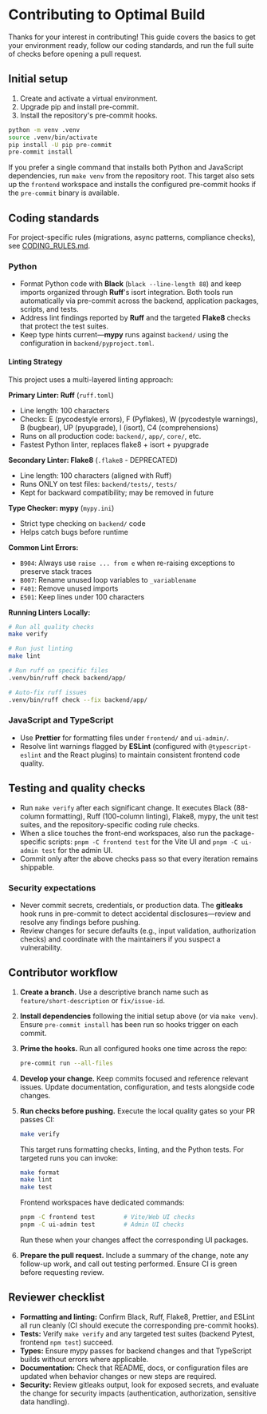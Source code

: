 # Contributing to Optimal Build

Thanks for your interest in contributing! This guide covers the basics to get
your environment ready, follow our coding standards, and run the full suite of
checks before opening a pull request.

## Initial setup

1. Create and activate a virtual environment.
2. Upgrade pip and install pre-commit.
3. Install the repository's pre-commit hooks.

```bash
python -m venv .venv
source .venv/bin/activate
pip install -U pip pre-commit
pre-commit install
```

If you prefer a single command that installs both Python and JavaScript
dependencies, run `make venv` from the repository root. This target also sets
up the `frontend` workspace and installs the configured pre-commit hooks if the
`pre-commit` binary is available.

## Coding standards

For project-specific rules (migrations, async patterns, compliance checks), see [CODING_RULES.md](CODING_RULES.md).

### Python

- Format Python code with **Black** (`black --line-length 88`) and keep imports
  organized through **Ruff**'s isort integration. Both tools run automatically
  via pre-commit across the backend, application packages, scripts, and tests.
- Address lint findings reported by **Ruff** and the targeted **Flake8** checks
  that protect the test suites.
- Keep type hints current—**mypy** runs against `backend/` using the
  configuration in `backend/pyproject.toml`.

#### Linting Strategy

This project uses a multi-layered linting approach:

**Primary Linter: Ruff** (`ruff.toml`)
- Line length: 100 characters
- Checks: E (pycodestyle errors), F (Pyflakes), W (pycodestyle warnings), B (bugbear), UP (pyupgrade), I (isort), C4 (comprehensions)
- Runs on all production code: `backend/`, `app/`, `core/`, etc.
- Fastest Python linter, replaces flake8 + isort + pyupgrade

**Secondary Linter: Flake8** (`.flake8` - DEPRECATED)
- Line length: 100 characters (aligned with Ruff)
- Runs ONLY on test files: `backend/tests/`, `tests/`
- Kept for backward compatibility; may be removed in future

**Type Checker: mypy** (`mypy.ini`)
- Strict type checking on `backend/` code
- Helps catch bugs before runtime

**Common Lint Errors:**
- `B904`: Always use `raise ... from e` when re-raising exceptions to preserve stack traces
- `B007`: Rename unused loop variables to `_variablename`
- `F401`: Remove unused imports
- `E501`: Keep lines under 100 characters

**Running Linters Locally:**
```bash
# Run all quality checks
make verify

# Run just linting
make lint

# Run ruff on specific files
.venv/bin/ruff check backend/app/

# Auto-fix ruff issues
.venv/bin/ruff check --fix backend/app/
```

### JavaScript and TypeScript

- Use **Prettier** for formatting files under `frontend/` and `ui-admin/`.
- Resolve lint warnings flagged by **ESLint** (configured with
  `@typescript-eslint` and the React plugins) to maintain consistent frontend
  code quality.

## Testing and quality checks

- Run `make verify` after each significant change. It executes Black (88-column
  formatting), Ruff (100-column linting), Flake8, mypy, the unit test suites,
  and the repository-specific coding rule checks.
- When a slice touches the front-end workspaces, also run the package-specific
  scripts:
  `pnpm -C frontend test` for the Vite UI and `pnpm -C ui-admin test` for the
  admin UI.
- Commit only after the above checks pass so that every iteration remains
  shippable.

### Security expectations

- Never commit secrets, credentials, or production data. The **gitleaks** hook
  runs in pre-commit to detect accidental disclosures—review and resolve any
  findings before pushing.
- Review changes for secure defaults (e.g., input validation, authorization
  checks) and coordinate with the maintainers if you suspect a vulnerability.

## Contributor workflow

1. **Create a branch.** Use a descriptive branch name such as
   `feature/short-description` or `fix/issue-id`.
2. **Install dependencies** following the initial setup above (or via
   `make venv`). Ensure `pre-commit install` has been run so hooks trigger on
   each commit.
3. **Prime the hooks.** Run all configured hooks one time across the repo:

   ```bash
   pre-commit run --all-files
   ```

4. **Develop your change.** Keep commits focused and reference relevant issues.
   Update documentation, configuration, and tests alongside code changes.
5. **Run checks before pushing.** Execute the local quality gates so your PR
   passes CI:

   ```bash
   make verify
   ```

   This target runs formatting checks, linting, and the Python tests. For
   targeted runs you can invoke:

   ```bash
   make format
   make lint
   make test
   ```

   Frontend workspaces have dedicated commands:

   ```bash
   pnpm -C frontend test        # Vite/Web UI checks
   pnpm -C ui-admin test        # Admin UI checks
   ```

   Run these when your changes affect the corresponding UI packages.
6. **Prepare the pull request.** Include a summary of the change, note any
   follow-up work, and call out testing performed. Ensure CI is green before
   requesting review.

## Reviewer checklist

- **Formatting and linting:** Confirm Black, Ruff, Flake8, Prettier, and ESLint
  all run cleanly (CI should execute the corresponding pre-commit hooks).
- **Tests:** Verify `make verify` and any targeted test suites (backend Pytest,
  frontend `npm test`) succeed.
- **Types:** Ensure mypy passes for backend changes and that TypeScript builds
  without errors where applicable.
- **Documentation:** Check that README, docs, or configuration files are
  updated when behavior changes or new steps are required.
- **Security:** Review gitleaks output, look for exposed secrets, and evaluate
  the change for security impacts (authentication, authorization, sensitive
  data handling).
